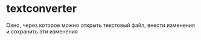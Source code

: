 # textconverter
Окно, через которое можно открыть текстовый файл, внести изменения и сохранить эти изменения
